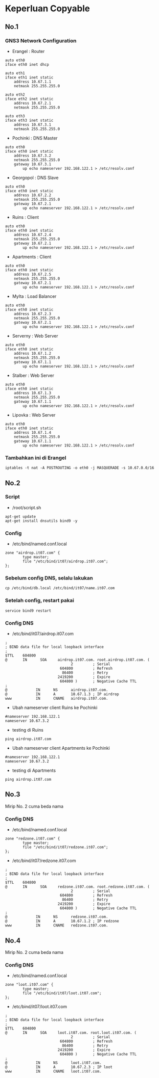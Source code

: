 # Keperluan Copyable

## No.1

### GNS3 Network Configuration

- Erangel : Router
```
auto eth0
iface eth0 inet dhcp

auto eth1
iface eth1 inet static
	address 10.67.1.1
	netmask 255.255.255.0

auto eth2
iface eth2 inet static
	address 10.67.2.1
	netmask 255.255.255.0

auto eth3
iface eth3 inet static
	address 10.67.3.1
	netmask 255.255.255.0
```

- Pochinki : DNS Master
```
auto eth0
iface eth0 inet static
	address 10.67.3.2
	netmask 255.255.255.0
	gateway 10.67.3.1
        up echo nameserver 192.168.122.1 > /etc/resolv.conf
```

- Georgopol : DNS Slave
```
auto eth0
iface eth0 inet static
	address 10.67.2.2
	netmask 255.255.255.0
	gateway 10.67.2.1
        up echo nameserver 192.168.122.1 > /etc/resolv.conf
```

- Ruins : Client
```
auto eth0
iface eth0 inet static
	address 10.67.2.4
	netmask 255.255.255.0
	gateway 10.67.2.1
        up echo nameserver 192.168.122.1 > /etc/resolv.conf
```

- Apartments : Client
```
auto eth0
iface eth0 inet static
	address 10.67.2.5
	netmask 255.255.255.0
	gateway 10.67.2.1
        up echo nameserver 192.168.122.1 > /etc/resolv.conf
```

- MyIta : Load Balancer
```
auto eth0
iface eth0 inet static
	address 10.67.2.3
	netmask 255.255.255.0
	gateway 10.67.2.1
        up echo nameserver 192.168.122.1 > /etc/resolv.conf
```

- Serverny : Web Server
```
auto eth0
iface eth0 inet static
	address 10.67.1.2
	netmask 255.255.255.0
	gateway 10.67.1.1
        up echo nameserver 192.168.122.1 > /etc/resolv.conf
```

- Stalber : Web Server
```
auto eth0
iface eth0 inet static
	address 10.67.1.3
	netmask 255.255.255.0
	gateway 10.67.1.1
        up echo nameserver 192.168.122.1 > /etc/resolv.conf
```

- Lipovka : Web Server
```
auto eth0
iface eth0 inet static
	address 10.67.1.4
	netmask 255.255.255.0
	gateway 10.67.1.1
        up echo nameserver 192.168.122.1 > /etc/resolv.conf
```

### Tambahkan ini di Erangel
```
iptables -t nat -A POSTROUTING -o eth0 -j MASQUERADE -s 10.67.0.0/16
```

## No.2

### Script

- /root/script.sh
```
apt-get update
apt-get install dnsutils bind9 -y
```

### Config
- /etc/bind/named.conf.local
```
zone "airdrop.it07.com" {
        type master;
        file "/etc/bind/it07/airdrop.it07.com";
};
```

### Sebelum config DNS, selalu lakukan
```
cp /etc/bind/db.local /etc/bind/it07/name.it07.com
```

### Setelah config, restart pakai
```
service bind9 restart
```

### Config DNS

- /etc/bind/it07/airdrop.it07.com
```
;
; BIND data file for local loopback interface
;
$TTL    604800
@       IN      SOA     airdrop.it07.com. root.airdrop.it07.com. (
                              2         ; Serial
                         604800         ; Refresh
                          86400         ; Retry
                        2419200         ; Expire
                         604800 )       ; Negative Cache TTL
;
@             IN      NS      airdrop.it07.com.
@             IN      A       10.67.1.3 ; IP airdrop
www           IN      CNAME   airdrop.it07.com.
```

- Ubah nameserver client Ruins ke Pochinki
```
#nameserver 192.168.122.1
nameserver 10.67.3.2
```

- testing di Ruins
```
ping airdrop.it07.com
```

- Ubah nameserver client Apartments ke Pochinki
```
#nameserver 192.168.122.1
nameserver 10.67.3.2
```

- testing di Apartments
```
ping airdrop.it07.com
```

## No.3

Mirip No. 2 cuma beda nama

### Config DNS

- /etc/bind/named.conf.local
```
zone "redzone.it07.com" {
        type master;
        file "/etc/bind/it07/redzone.it07.com";
};
```

- /etc/bind/it07/redzone.it07.com
```
;
; BIND data file for local loopback interface
;
$TTL    604800
@       IN      SOA     redzone.it07.com. root.redzone.it07.com. (
                              2         ; Serial
                         604800         ; Refresh
                          86400         ; Retry
                        2419200         ; Expire
                         604800 )       ; Negative Cache TTL
;
@             IN      NS      redzone.it07.com.
@             IN      A       10.67.1.2 ; IP redzone
www           IN      CNAME   redzone.it07.com.
```

## No.4

Mirip No. 2 cuma beda nama

### Config DNS

- /etc/bind/named.conf.local
```
zone "loot.it07.com" {
        type master;
        file "/etc/bind/it07/loot.it07.com";
};
```

- /etc/bind/it07/loot.it07.com
```
;
; BIND data file for local loopback interface
;
$TTL    604800
@       IN      SOA     loot.it07.com. root.loot.it07.com. (
                              2         ; Serial
                         604800         ; Refresh
                          86400         ; Retry
                        2419200         ; Expire
                         604800 )       ; Negative Cache TTL
;
@             IN      NS      loot.it07.com.
@             IN      A       10.67.2.3 ; IP loot
www           IN      CNAME   loot.it07.com.
```